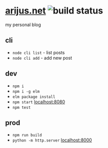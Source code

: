 # [arijus.net](https://arijus.net) ![build status](https://travis-ci.org/argshook/argshook.github.io.svg?branch=master)

my personal blog

## cli

* `node cli list` - list posts
* `node cli add` - add new post

## dev

* `npm i`
* `npm i -g elm`
* `elm package install`
* `npm start` [localhost:8080](http://localhost:8000)
* `npm test`

## prod

* `npm run build`
* `python -m http.server` [localhost:8000](http://localhost:8000)

